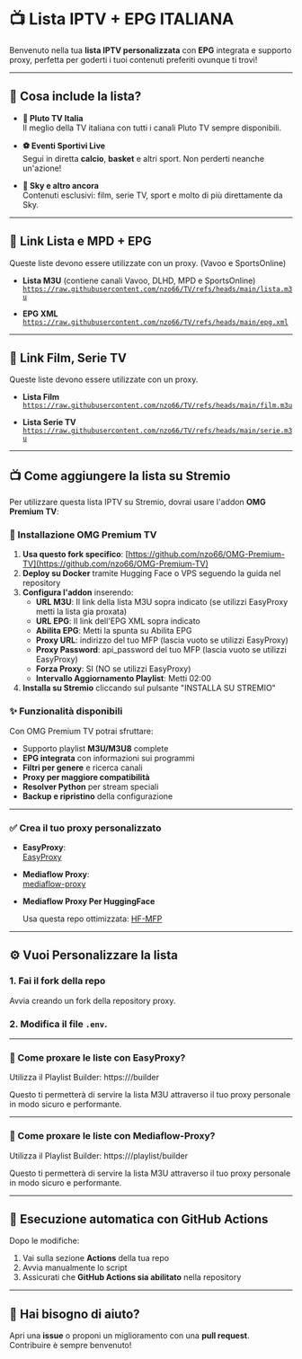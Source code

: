 # 📺 Lista IPTV + EPG ITALIANA

Benvenuto nella tua **lista IPTV personalizzata** con **EPG** integrata e supporto proxy, perfetta per goderti i tuoi contenuti preferiti ovunque ti trovi!

---

## 🌟 Cosa include la lista?

- **🎥 Pluto TV Italia**  
  Il meglio della TV italiana con tutti i canali Pluto TV sempre disponibili.

- **⚽ Eventi Sportivi Live**  
  Segui in diretta **calcio**, **basket** e altri sport. Non perderti neanche un'azione!

- **📡 Sky e altro ancora**  
  Contenuti esclusivi: film, serie TV, sport e molto di più direttamente da Sky.

---

## 🔗 Link Lista e MPD + EPG

Queste liste devono essere utilizzate con un proxy. (Vavoo e SportsOnline)

- **Lista M3U** (contiene canali Vavoo, DLHD, MPD e SportsOnline)  
  [`https://raw.githubusercontent.com/nzo66/TV/refs/heads/main/lista.m3u`](https://raw.githubusercontent.com/nzo66/TV/refs/heads/main/lista.m3u)

- **EPG XML**  
  [`https://raw.githubusercontent.com/nzo66/TV/refs/heads/main/epg.xml`](https://raw.githubusercontent.com/nzo66/TV/refs/heads/main/epg.xml)
  
---

## 🔗 Link Film, Serie TV 

Queste liste devono essere utilizzate con un proxy.

- **Lista Film**  
  [`https://raw.githubusercontent.com/nzo66/TV/refs/heads/main/film.m3u`](https://raw.githubusercontent.com/nzo66/TV/refs/heads/main/film.m3u)

- **Lista Serie TV**  
  [`https://raw.githubusercontent.com/nzo66/TV/refs/heads/main/serie.m3u`](https://raw.githubusercontent.com/nzo66/TV/refs/heads/main/serie.m3u)

---

## 📺 Come aggiungere la lista su Stremio

Per utilizzare questa lista IPTV su Stremio, dovrai usare l'addon **OMG Premium TV**:

### 🚀 Installazione OMG Premium TV

1. **Usa questo fork specifico**: [https://github.com/nzo66/OMG-Premium-TV](https://github.com/nzo66/OMG-Premium-TV)  
2. **Deploy su Docker** tramite Hugging Face o VPS seguendo la guida nel repository  
3. **Configura l'addon** inserendo:
   - **URL M3U**: Il link della lista M3U sopra indicato (se utilizzi EasyProxy metti la lista gia proxata)
   - **URL EPG**: Il link dell'EPG XML sopra indicato  
   - **Abilita EPG**: Metti la spunta su Abilita EPG
   - **Proxy URL**: indirizzo del tuo MFP (lascia vuoto se utilizzi EasyProxy)
   - **Proxy Password**: api_password del tuo MFP (lascia vuoto se utilizzi EasyProxy)
   - **Forza Proxy**: SI (NO se utilizzi EasyProxy)
   - **Intervallo Aggiornamento Playlist**: Metti 02:00
4. **Installa su Stremio** cliccando sul pulsante "INSTALLA SU STREMIO"

### ✨ Funzionalità disponibili

Con OMG Premium TV potrai sfruttare:
- Supporto playlist **M3U/M3U8** complete  
- **EPG integrata** con informazioni sui programmi  
- **Filtri per genere** e ricerca canali  
- **Proxy per maggiore compatibilità**  
- **Resolver Python** per stream speciali  
- **Backup e ripristino** della configurazione  

---

### ✅ Crea il tuo proxy personalizzato

- **EasyProxy**:  
  [EasyProxy](https://github.com/nzo66/EasyProxy)

- **Mediaflow Proxy**:  
  [mediaflow-proxy](https://github.com/nzo66/mediaflow-proxy)
  
- **Mediaflow Proxy Per HuggingFace**
  
  Usa questa repo ottimizzata: [HF-MFP](https://github.com/nzo66/HF-MFP)

---

## ⚙️ Vuoi Personalizzare la lista

### 1. Fai il fork della repo

Avvia creando un fork della repository proxy.

### 2. Modifica il file `.env`.

---

### 🔁 Come proxare le liste con EasyProxy?

Utilizza il Playlist Builder: https://<mfp-ip>/builder

Questo ti permetterà di servire la lista M3U attraverso il tuo proxy personale in modo sicuro e performante.

---

### 🔁 Come proxare le liste con Mediaflow-Proxy?

Utilizza il Playlist Builder: https://<mfp-ip>/playlist/builder

Questo ti permetterà di servire la lista M3U attraverso il tuo proxy personale in modo sicuro e performante.

---

## 🚀 Esecuzione automatica con GitHub Actions

Dopo le modifiche:

1. Vai sulla sezione **Actions** della tua repo  
2. Avvia manualmente lo script  
3. Assicurati che **GitHub Actions sia abilitato** nella repository  

---

## 🤝 Hai bisogno di aiuto?

Apri una **issue** o proponi un miglioramento con una **pull request**.  
Contribuire è sempre benvenuto!
